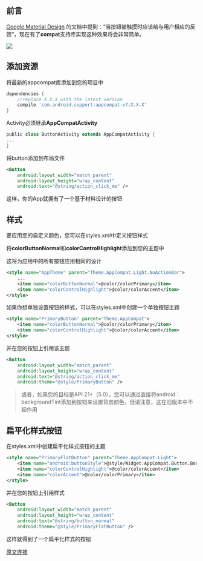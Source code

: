 ## 前言

 [Google Material Design](https://material.google.com/components/buttons.html) 的文档中提到：“当按钮被触摸时应该给与用户相应的反馈”，现在有了**compat**支持库实现这种效果将会非常简单。

![](http://p6uvwa6u4.bkt.clouddn.com/img/1_Dj3YxY5_isjWAvBsNx1Kvw.gif)

## 添加资源

将最新的appcompat库添加到您的项目中

```groovy
dependencies {
    //replace X.X.X with the latest version
    compile 'com.android.support:appcompat-v7:X.X.X'
}
```

Activity必须继承**AppCompatActivity**

```groovy
public class ButtonActivity extends AppCompatActivity {
...
}
```

将button添加到布局文件

```xml
<Button
    android:layout_width="match_parent"
    android:layout_height="wrap_content"
    android:text="@string/action_click_me" />
```

这样，你的App就拥有了一个基于材料设计的按钮

## 样式

要应用您的自定义颜色，您可以在styles.xml中定义按钮样式

将**colorButtonNormal**和**colorControlHighlight**添加到您的主题中

这将为应用中的所有按钮应用相同的设计

```xml
<style name="AppTheme" parent="Theme.AppCompat.Light.NoActionBar">
    ...
    <item name="colorButtonNormal">@color/colorPrimary</item>
    <item name="colorControlHighlight">@color/colorAccent</item>
</style>
```

如果你想单独设置按钮的样式，可以在styles.xml中创建一个单独按钮主题

```xml
<style name="PrimaryButton" parent="Theme.AppCompat">
    <item name="colorButtonNormal">@color/colorPrimary</item>
    <item name="colorControlHighlight">@color/colorAccent</item>
</style>
```

并在您的按钮上引用该主题

```xml
<Button
    android:layout_width="match_parent"
    android:layout_height="wrap_content"
    android:text="@string/action_click_me"
    android:theme="@style/PrimaryButton" />
```

>或者，如果您的目标是API 21+（5.0），您可以通过直接将android：backgroundTint添加到按钮来设置背景颜色，但请注意，这在旧版本中不起作用

## 扁平化样式按钮

在styles.xml中创建扁平化样式按钮的主题

```xml
<style name="PrimaryFlatButton" parent="Theme.AppCompat.Light">
    <item name="android:buttonStyle">@style/Widget.AppCompat.Button.Borderless.Colored</item>
    <item name="colorControlHighlight">@color/colorAccent</item>
    <item name="colorAccent">@color/colorPrimary</item>
</style>
```

并在您的按钮上引用样式

```xml
<Button
    android:layout_width="match_parent"
    android:layout_height="wrap_content"
    android:text="@string/button_normal"
    android:theme="@style/PrimaryFlatButton" />
```

这样就得到了一个扁平化样式的按钮

[原文连接](https://medium.com/android-bits/android-material-button-e7b92cb014e0)















